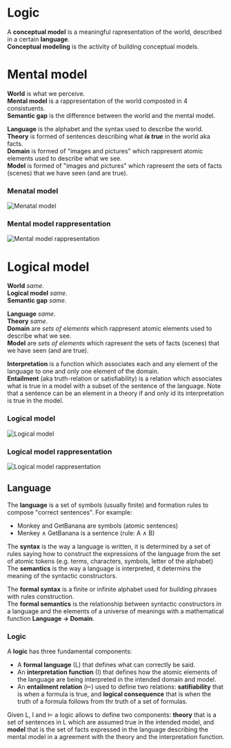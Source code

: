 # Logic
A **conceptual model** is a meaningful rapresentation of the world, described in a certain **language**.  
**Conceptual modeling** is the activity of building conceptual models.  

# Mental model
**World** is what we perceive.  
**Mental model** is a rappresentation of the world composted in 4 consistuents.  
**Semantic gap** is the difference between the world and the mental model.  

**Language** is the alphabet and the syntax used to describe the world.  
**Theory** is formed of sentences describing what ***is true*** in the world aka facts.  
**Domain** is formed of "images and pictures" which rappresent atomic elements used to describe what we see.  
**Model** is formed of "images and pictures" which rapresent the sets of facts (scenes) that we have seen (and are true).

### Menatal model
![Menatal model](https://i.imgur.com/J1DJm16.png)

### Mental model rappresentation
![Mental model rappresentation](https://i.imgur.com/EjpqXv8.png)

# Logical model
**World** *same*.  
**Logical model** *same*.  
**Semantic gap** *same*.

**Language** *same*.  
**Theory** *same*.  
**Domain** are *sets of elements* which rappresent atomic elements used to describe what we see.  
**Model** are *sets of elements* which rapresent the sets of facts (scenes) that we have seen (and are true).

**Interpretation** is a function which associates each and any element of the language to one and only one element of the domain.  
**Entailment** (aka truth-relation or satisfiability) is a relation which associates what is true in a model with a subset of the sentence of the language.
Note that a sentence can be an element in a theory if and only id its interpretation is true in the model.

### Logical model
![Logical model](https://i.imgur.com/MBvm6Hf.png)

### Logical model rappresentation
![Logical model rappresentation](https://i.imgur.com/ijkWOAX.png)

## Language
The **language** is a set of symbols (usually finite) and formation rules to compose "correct sentences". For example:
- Monkey and GetBanana are symbols (atomic sentences)
- Menkey ∧ GetBanana is a sentence (rule: A ∧ B)

The **syntax** is the way a language is written, it is determined by a set of rules saying how to construct the expressions of the language from the set of atomic tokens (e.g. terms, characters, symbols, letter of the alphabet)  
The **semantics** is the way a language is interpreted, it determins the meaning of the syntactic constructors.

The **formal syntax** is a finite or infinite alphabet used for building phrases with rules construction.  
The **formal semantics** is the relationship between syntactic constructors in a language and the elements of a universe of meanings with a mathematical function **Language → Domain**.  

### Logic
A **logic** has three fundamental components:
- A **formal language** (L) that defines what can correctly be said.
- An **interpretation function** (I) that defines how the atomic elements of the language are being interpreted in the intended domain and model.
- An **entailment relation** (⊨) used to define two relations: **satifiability** that is when a formula is true, and **logical consequence** that is when the truth of a formula follows from thr truth of a set of formulas.

Given L, I and ⊨ a logic allows to define two components: **theory** that is a set of sentences in L which are assumed true in the intended model, and **model** that is the set of facts expressed in the language describing the mental model in a agreement with the theory and the interpretation function.
